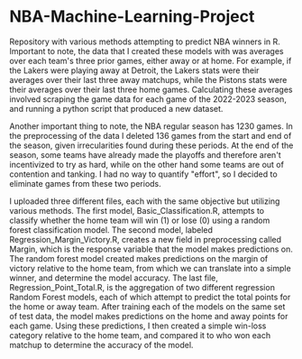 # NBA-Machine-Learning-Project
Repository with various methods attempting to predict NBA winners in R.
Important to note, the data that I created these models with was averages over each team's three prior games, either away
or at home. For example, if the Lakers were playing away at Detroit, the Lakers stats were their averages over their last 
three away matchups, while the Pistons stats were their averages over their last three home games. Calculating these averages
involved scraping the game data for each game of the 2022-2023 season, and running a python script that produced a new 
dataset. 

Another important thing to note, the NBA regular season has 1230 games. In the preprocessing of the data I deleted 136 games 
from the start and end of the season, given irrecularities found during these periods. At the end of the season, some teams
have already made the playoffs and therefore aren't incentivized to try as hard, while on the other hand some teams are 
out of contention and tanking. I had no way to quantify "effort", so I decided to eliminate games from these two periods. 

I uploaded three different files, each with the same objective but utilizing various methods. The first model, 
Basic_Classification.R, attempts to classify whether the home team will win (1) or lose (0) using a random forest classification
model. The second model, labeled Regression_Margin_Victory.R, creates a new field in preprocessing called Margin, which is the 
response variable that the model makes predictions on. The random forest model created makes predictions on the margin of victory
relative to the home team, from which we can translate into a simple winner, and determine the model accuracy. The last file, 
Regression_Point_Total.R, is the aggregation of two different regression Random Forest models, each of which attempt to predict
the total points for the home or away team. After training each of the models on the same set of test data, the model makes 
predictions on the home and away points for each game. Using these predictions, I then created a simple win-loss category
relative to the home team, and compared it to who won each matchup to determine the accuracy of the model. 
